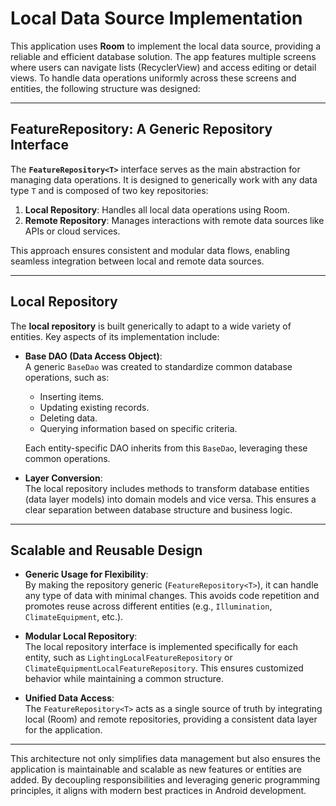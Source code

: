 # **Local Data Source Implementation**

This application uses **Room** to implement the local data source, providing a reliable and efficient database solution. The app features multiple screens where users can navigate lists (RecyclerView) and access editing or detail views. To handle data operations uniformly across these screens and entities, the following structure was designed:

---

## **FeatureRepository<T>: A Generic Repository Interface**
The **`FeatureRepository<T>`** interface serves as the main abstraction for managing data operations. It is designed to generically work with any data type `T` and is composed of two key repositories:

1. **Local Repository**: Handles all local data operations using Room.  
2. **Remote Repository**: Manages interactions with remote data sources like APIs or cloud services.

This approach ensures consistent and modular data flows, enabling seamless integration between local and remote data sources.

---

## **Local Repository**
The **local repository** is built generically to adapt to a wide variety of entities. Key aspects of its implementation include:

- **Base DAO (Data Access Object)**:  
  A generic `BaseDao` was created to standardize common database operations, such as:
  - Inserting items.  
  - Updating existing records.  
  - Deleting data.  
  - Querying information based on specific criteria.  

  Each entity-specific DAO inherits from this `BaseDao`, leveraging these common operations.

- **Layer Conversion**:  
  The local repository includes methods to transform database entities (data layer models) into domain models and vice versa. This ensures a clear separation between database structure and business logic.

---

## **Scalable and Reusable Design**
- **Generic Usage for Flexibility**:  
  By making the repository generic (`FeatureRepository<T>`), it can handle any type of data with minimal changes. This avoids code repetition and promotes reuse across different entities (e.g., `Illumination`, `ClimateEquipment`, etc.).

- **Modular Local Repository**:  
  The local repository interface is implemented specifically for each entity, such as `LightingLocalFeatureRepository` or `ClimateEquipmentLocalFeatureRepository`. This ensures customized behavior while maintaining a common structure.

- **Unified Data Access**:  
  The `FeatureRepository<T>` acts as a single source of truth by integrating local (Room) and remote repositories, providing a consistent data layer for the application.

---

This architecture not only simplifies data management but also ensures the application is maintainable and scalable as new features or entities are added. By decoupling responsibilities and leveraging generic programming principles, it aligns with modern best practices in Android development.
